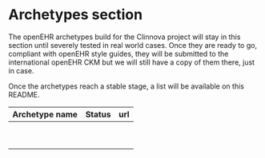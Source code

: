 # Archetypes section

The openEHR archetypes build for the Clinnova project will stay in this section until severely tested in real world cases. Once they are ready to go, compliant with openEHR style guides, they will be submitted to the international openEHR CKM but we will still have a copy of them there, just in case.

Once the archetypes reach a stable stage, a list will be available on this README.

| Archetype name                                            | Status      | url         |
| -----------                                               | ----------- |-----------  |
|                                                           |             |             |
|                                                           |             |             |
|                                                           |             |             |
|                                                           |             |             |
|                                                           |             |             |
|                                                           |             |             |
|                                                           |             |             |
|                                                           |             |             |
|                                                           |             |             |
